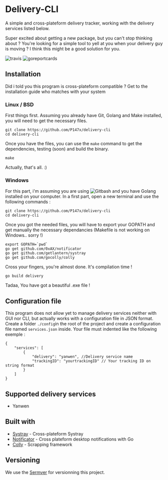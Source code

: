 # Delivery-CLI
A simple and cross-plateform delivery tracker, working with the delivery services listed below.

Super excited about getting a new package, but you can't stop thinking about ? You're looking for a simple tool to yell at you when your delivery guy is moving ? I think this might be a good solution for you.

![travis](https://travis-ci.org/P147x/delivery-cli.svg?branch=master) ![goreportcards](https://goreportcard.com/badge/github.com/P147x/delivery-cli)
## Installation
Did i told you this program is cross-plateform compatible ?
Get to the installation guide who matches with your system
### Linux / BSD
First things first. Assuming you already have Git, Golang and Make installed, you will need to get the necessary files.
```
git clone https://github.com/P147x/delivery-cli
cd delivery-cli
```
Once you have the files, you can use the `make` command to get the dependencies, testing (soon) and build the binary.
```
make
```
Actually, that's all. :)
### Windows
For this part, i'm assuming you are using ![Gitbash](https://gitforwindows.org/) and you have Golang installed on your computer.
In a first part, open a new terminal and use the following commands :
```
git clone https://github.com/P147x/delivery-cli
cd delivery-cli
```
Once you got the needed files, you will have to export your GOPATH and get manually the necessary dependancies (Makefile is not working on Windows.. sorry !)
```
export GOPATH=`pwd`
go get github.com/0xAX/notificator
go get github.com/getlantern/systray
go get github.com/gocolly/colly
```
Cross your fingers, you're almost done. It's compilation time !

```
go build delivery
```
Tadaa, You have got a beautiful .exe file !
## Configuration file
This program does not allow yet to manage delivery services neither with GUI nor CLI, but actually works with a configuration file in JSON format.
Create a folder `./config`in the root of the project and create a configuration file named `services.json` inside. Your file must indented like the following exemple :

```
{
    "services": [
        {
            "delivery": "yanwen", //Delivery service name
            "trackingID": "yourtrackingID" // Your tracking ID on string format
        }
    ]
}
```
## Supported delivery services
- Yanwen 

## Built with
- [Systray](https://github.com/getlantern/systray/) - Cross-plateform Systray
- [Notificator](https://github.com/0xAX/notificator) - Cross plateform desktop notifications with Go
- [Colly](https://github.com/gocolly/colly) - Scrapping framework

## Versioning
We use the [Sermver](https://semver.org/) for versionning this project.
